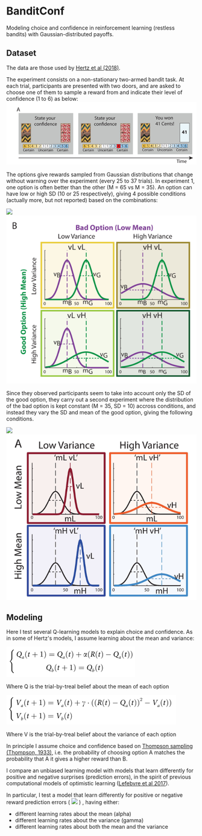 # BanditConf
Modeling choice and confidence in reinforcement learning (restless bandits) with Gaussian-distributed payoffs.
## Dataset 
 The data are those used by [Hertz et al (2018)](https://journals.plos.org/plosone/article?id=10.1371/journal.pone.0195399).

The experiment consists on a non-stationary two-armed bandit task. At each trial, participants are presented with two doors, and are asked to choose one of them to sample a reward from and indicate their level of confidence (1 to 6) as below:
<img src="./Figures/HertzTrial.PNG">

The options give rewards sampled from Gaussian distributions that change without warning over the experiment (every 25 to 37 trials). In experiment 1, one option is often better than the other (M = 65 vs M = 35). An option can have low or high SD (10 or 25 respectively), giving 4 possible conditions (actually more, but not reported) based on the combinations:

<img src= "https://latex.codecogs.com/gif.latex?%5C%5C%20SD_%7Bbad%7D%20%3D%2010%2C%20SD_%7Bgood%7D%20%3D%2010%20%5C%5C%20SD_%7Bbad%7D%20%3D%2025%2C%20SD_%7Bgood%7D%20%3D%2010%20%5C%5C%20SD_%7Bbad%7D%20%3D%2010%2C%20SD_%7Bgood%7D%20%3D%2025%20%5C%5C%20SD_%7Bbad%7D%20%3D%2025%2C%20SD_%7Bgood%7D%20%3D%2025%20%5C%5C">

<img src="./Figures/HertzConditions_Exp1.PNG">

Since they observed participants seem to take into account only the SD of the good option, they carry out a second experiment where the distribution of the bad option is kept constant (M = 35, SD = 10) accross conditions, and instead they vary the SD and mean of the good option, giving the following conditions.


<img src= "https://latex.codecogs.com/gif.latex?%5C%5C%20M_%7Bgood%7D%20%3D%2057%2C%20SD_%7Bgood%7D%20%3D%205%20%5C%5C%20M_%7Bgood%7D%20%3D%2072%2C%20SD_%7Bgood%7D%20%3D%205%20%5C%5C%20M_%7Bgood%7D%20%3D%2057%2C%20SD_%7Bgood%7D%20%3D%2020%20%5C%5C%20M_%7Bgood%7D%20%3D%2072%2C%20SD_%7Bgood%7D%20%3D%2020%20%5C%5C">
           
<img src="./Figures/HertzConditions_Exp2.PNG">



## Modeling

Here I test several Q-learning models to explain choice and confidence. As in some of Hertz's models, I assume learning about the mean and variance:

<img src="./Figures/model1_Q.PNG">

Where Q is the trial-by-treal belief about the mean of each option


<img src="./Figures/model1_V.PNG">

Where V is the trial-by-treal belief about the variance of each option

In principle I assume choice and confidence based on [Thompson sampling (Thompson, 1933)](https://www.dropbox.com/s/yhn9prnr5bz0156/1933-thompson.pdf), i.e. the probability of choosing option A matches the probability that A it gives a higher reward than B. 

I compare an unbiased learning model with models that learn differently for positive and negative surprises (prediction errors), in the spirit of previous computational models of optimistic learning ([Lefebvre et al 2017](https://www.nature.com/articles/s41562-017-0067)). 

In particular, I test a model that learn differently for positive or negative reward prediction errors ( <img src="https://latex.codecogs.com/gif.latex?R%28t%29%20-%20Q_a%28t%29"> )
, having either: 
- different learning rates about the mean (alpha) 
- different learning rates about the variance (gamma)
- different learning rates about both the mean and the variance 



<!---
[comment]: #(![f1] use something like this to insert formulas)
[f1]: http://chart.apis.google.com/chart?cht=tx&chl=\alpha
---!>
